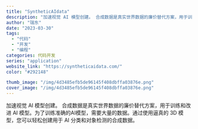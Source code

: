 ```yaml
---
title: "SyntheticAIdata"
description: "加速视觉 AI 模型创建。 合成数据是真实世界数据的廉价替代方案，用于训练和改进 AI 模型。为了训练准确的AI模型，需"
author: "瑞东"
date: "2023-03-30"
tags:
  - "代码"
  - "开发"
  - "编程"
categories: 代码开发
series: "application"
website_link: "https://syntheticaidata.com/"
color: "#292148"

thumb_image: "/img/4d3485efb5de96145f408dbffa03876e.png"
cover_image: "/img/4d3485efb5de96145f408dbffa03876e.png"
---
```


加速视觉 AI 模型创建。 合成数据是真实世界数据的廉价替代方案，用于训练和改进 AI 模型。为了训练准确的AI模型，需要大量的数据。通过使用逼真的 3D 模型，您可以轻松创建用于 AI 分类和对象检测的合成数据。 